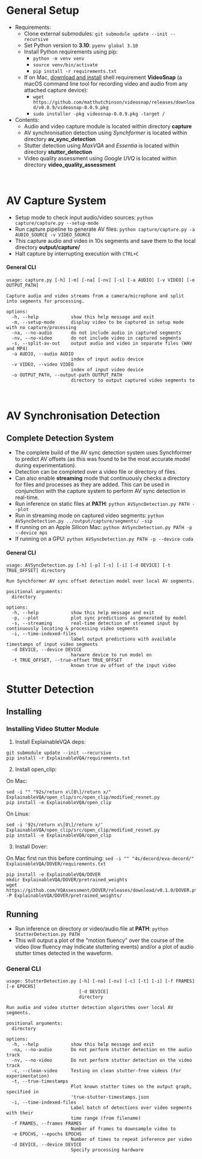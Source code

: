 # General Setup

* Requirements:
  * Clone external submodules: `git submodule update --init --recursive`
  * Set Python version to **3.10**: `pyenv global 3.10`
  * Install Python requirements using pip:
    * `python -m venv venv`
    * `source venv/bin/activate`
    * `pip install -r requirements.txt`
  * If on Mac, [download and install](https://github.com/matthutchinson/videosnap/releases) shell requirement **VideoSnap** (a macOS command line tool for recording video and audio from any attached capture device):
    * `wget https://github.com/matthutchinson/videosnap/releases/download/v0.0.9/videosnap-0.0.9.pkg`
    * `sudo installer -pkg videosnap-0.0.9.pkg -target /`
* Contents:
  * Audio and video capture module is located within directory **capture**
  * AV synchronisation detection using *Synchformer* is located within directory **av_sync_detection**
  * Stutter detection using *MaxVQA* and *Essentia* is located within directory **stutter_detection**
  * Video quality assessment using *Google UVQ* is located within directory **video_quality_assessment**

<br>

# AV Capture System

* Setup mode to check input audio/video sources: `python capture/capture.py --setup-mode`
* Run capture pipeline to generate AV files: `python capture/capture.py -a AUDIO_SOURCE -v VIDEO_SOURCE`
* This capture audio and video in 10s segments and save them to the local directory **output/capture/**
* Halt capture by interrupting execution with `CTRL+C`

#### General CLI

```
usage: capture.py [-h] [-m] [-na] [-nv] [-s] [-a AUDIO] [-v VIDEO] [-o OUTPUT_PATH]

Capture audio and video streams from a camera/microphone and split into segments for processing.

options:
  -h, --help            show this help message and exit
  -m, --setup-mode      display video to be captured in setup mode with no capture/processing
  -na, --no-audio       do not include audio in captured segments
  -nv, --no-video       do not include video in captured segments
  -s, --split-av-out    output audio and video in separate files (WAV and MP4)
  -a AUDIO, --audio AUDIO
                        index of input audio device
  -v VIDEO, --video VIDEO
                        index of input video device
  -o OUTPUT_PATH, --output-path OUTPUT_PATH
                        directory to output captured video segments to
```

<br>

# AV Synchronisation Detection

## Complete Detection System

* The complete build of the AV sync detection system uses Synchformer to predict AV offsets (as this was found to be the most accurate model during experimentation).
* Detection can be completed over a video file or directory of files.
* Can also enable **streaming** mode that continuously checks a directory for files and processes as they are added. This can be used in conjunction with the capture system to perform AV sync detection in real-time.
* Run inference on static files at **PATH**: `python AVSyncDetection.py PATH --plot`
* Run in streaming mode on captured video segments: `python AVSyncDetection.py ../output/capture/segments/ -sip`
* If running on an Apple Silicon Mac: `python AVSyncDetection.py PATH -p --device mps`
* If running on a GPU: `python AVSyncDetection.py PATH -p --device cuda`

#### General CLI

```
usage: AVSyncDetection.py [-h] [-p] [-s] [-i] [-d DEVICE] [-t TRUE_OFFSET] directory

Run Synchformer AV sync offset detection model over local AV segments.

positional arguments:
  directory

options:
  -h, --help            show this help message and exit
  -p, --plot            plot sync predictions as generated by model
  -s, --streaming       real-time detection of streamed input by continuously locating & processing video segments
  -i, --time-indexed-files
                        label output predictions with available timestamps of input video segments
  -d DEVICE, --device DEVICE
                        harware device to run model on
  -t TRUE_OFFSET, --true-offset TRUE_OFFSET
                        known true av offset of the input video
```


# Stutter Detection

## Installing

### Installing Video Stutter Module
1. Install ExplainableVQA deps:
```
git submodule update --init --recursive
pip install -r ExplainableVQA/requirements.txt
```
2. Install open_clip:

On Mac:
```
sed -i "" "92s/return x\[0\]/return x/" ExplainableVQA/open_clip/src/open_clip/modified_resnet.py
pip install -e ExplainableVQA/open_clip
```
On Linux:
```
sed -i '92s/return x\[0\]/return x/' ExplainableVQA/open_clip/src/open_clip/modified_resnet.py
pip install -e ExplainableVQA/open_clip
```
3. Install Dover:

On Mac first run this before continuing: `sed -i "" "4s/decord/eva-decord/" ExplainableVQA/DOVER/requirements.txt`
```
pip install -e ExplainableVQA/DOVER
mkdir ExplainableVQA/DOVER/pretrained_weights
wget https://github.com/VQAssessment/DOVER/releases/download/v0.1.0/DOVER.pth -P ExplainableVQA/DOVER/pretrained_weights/
```


## Running

* Run inference on directory or video/audio file at **PATH**: `python StutterDetection.py PATH`
* This will output a plot of the "motion fluency" over the course of the video (low fluency may indicate stuttering events) and/or a plot of audio stutter times detected in the waveform.

### General CLI

```
usage: StutterDetection.py [-h] [-na] [-nv] [-c] [-t] [-i] [-f FRAMES] [-e EPOCHS]
                           [-d DEVICE]
                           directory

Run audio and video stutter detection algorithms over local AV segments.

positional arguments:
  directory

options:
  -h, --help            show this help message and exit
  -na, --no-audio       Do not perform stutter detection on the audio track
  -nv, --no-video       Do not perform stutter detection on the video track
  -c, --clean-video     Testing on clean stutter-free videos (for experimentation)
  -t, --true-timestamps
                        Plot known stutter times on the output graph, specified in
                        'true-stutter-timestamps.json
  -i, --time-indexed-files
                        Label batch of detections over video segments with their
                        time range (from filename)
  -f FRAMES, --frames FRAMES
                        Number of frames to downsample video to
  -e EPOCHS, --epochs EPOCHS
                        Number of times to repeat inference per video
  -d DEVICE, --device DEVICE
                        Specify processing hardware
```

